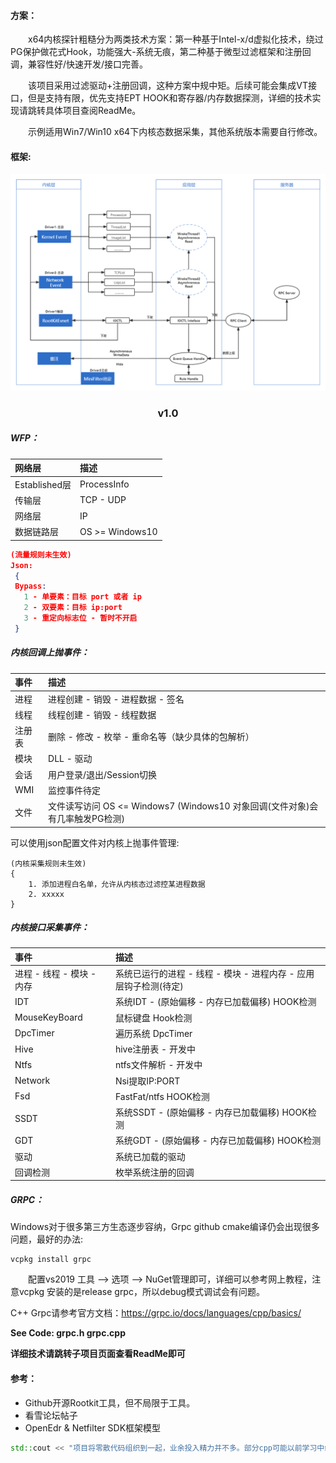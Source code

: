 #### 方案：

&emsp;&emsp;x64内核探针粗糙分为两类技术方案：第一种基于Intel-x/d虚拟化技术，绕过PG保护做花式Hook，功能强大-系统无痕，第二种基于微型过滤框架和注册回调，兼容性好/快速开发/接口完善。

&emsp;&emsp;该项目采用过滤驱动+注册回调，这种方案中规中矩。后续可能会集成VT接口，但是支持有限，优先支持EPT HOOK和寄存器/内存数据探测，详细的技术实现请跳转具体项目查阅ReadMe。

&emsp;&emsp;示例适用Win7/Win10 x64下内核态数据采集，其他系统版本需要自行修改。

#### 框架:
![image](image-windows.png)

<center><h3>v1.0</h3></center>

##### WFP：

| 网络层       | 描述  |
| :--------- | :---- |
| Established层 | ProcessInfo |
| 传输层     | TCP - UDP |
| 网络层   | IP |
| 数据链路层 | OS >= Windows10 |

 ```json
 (流量规则未生效)
 Json:
  {
  Bypass:
 	1 - 单要素：目标 port 或者 ip 
 	2 - 双要素：目标 ip:port  
 	3 - 重定向标志位 - 暂时不开启
  }
 ```

##### 内核回调上抛事件：

| 事件   | 描述  |
| :----- | :---- |
| 进程   | 进程创建 - 销毁 - 进程数据 - 签名 |
| 线程   | 线程创建 - 销毁 - 线程数据  |
| 注册表 | 删除 -  修改 - 枚举 - 重命名等（缺少具体的包解析） |
| 模块 | DLL -  驱动 |
| 会话 | 用户登录/退出/Session切换 |
| WMI    | 监控事件待定 |
| 文件 | 文件读写访问  OS <= Windows7 (Windows10 对象回调(文件对象)会有几率触发PG检测) |

可以使用json配置文件对内核上抛事件管理:

```
(内核采集规则未生效)
{
    1. 添加进程白名单，允许从内核态过滤控某进程数据
    2. xxxxx
}
```

##### 内核接口采集事件：

| 事件       | 描述  |
| :----------- | :---- |
| 进程 - 线程 - 模块 - 内存 | 系统已运行的进程 - 线程 - 模块 - 进程内存 - 应用层钩子检测(待定) |
| IDT     | 系统IDT - (原始偏移 - 内存已加载偏移)  HOOK检测 |
| MouseKeyBoard | 鼠标键盘 Hook检测 |
| DpcTimer | 遍历系统 DpcTimer |
| Hive | hive注册表 - 开发中 |
| Ntfs | ntfs文件解析 - 开发中 |
| Network | Nsi提取IP:PORT |
| Fsd | FastFat/ntfs HOOK检测 |
| SSDT     | 系统SSDT - (原始偏移 - 内存已加载偏移) HOOK检测 |
| GDT | 系统GDT - (原始偏移 - 内存已加载偏移) HOOK检测 |
| 驱动     | 系统已加载的驱动 |
| 回调检测   | 枚举系统注册的回调 |

##### GRPC：

Windows对于很多第三方生态逐步容纳，Grpc github cmake编译仍会出现很多问题，最好的办法:

```
vcpkg install grpc
```

&emsp;&emsp;配置vs2019 工具 --> 选项 --> NuGet管理即可，详细可以参考网上教程，注意vcpkg 安装的是release grpc，所以debug模式调试会有问题。

C++ Grpc请参考官方文档：https://grpc.io/docs/languages/cpp/basics/

**See Code: grpc.h grpc.cpp**

**详细技术请跳转子项目页面查看ReadMe即可**

#### 参考：

- Github开源Rootkit工具，但不局限于工具。
- 看雪论坛帖子
- OpenEdr & Netfilter SDK框架模型

```c++
std::cout << "项目将零散代码组织到一起，业余投入精力并不多。部分cpp可能以前学习中编写，遗憾的是时间太久，忘记了具体引用的项目，部分代码中有参考github_url，有兴趣可以去学习一番。" << std::endl
```
